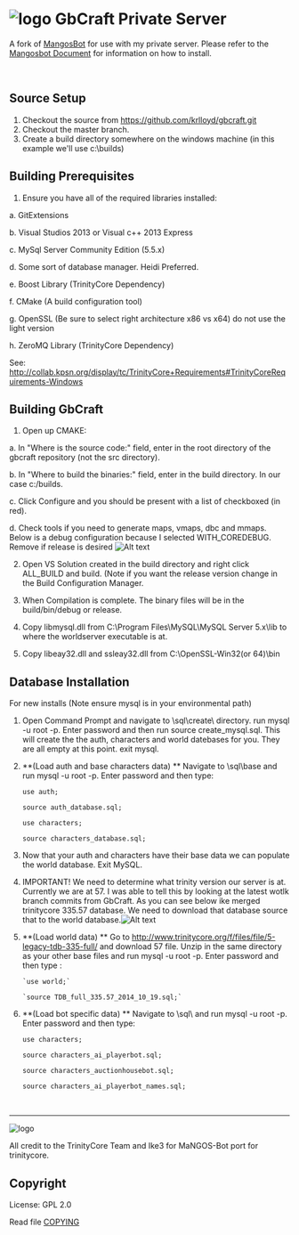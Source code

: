 # ![logo](http://i.imgur.com/f7LUntW.png) GbCraft Private Server

A fork of [MangosBot](https://github.com/ike3/mangosbot) for use with my private server. Please refer to the [Mangosbot Document](http://ike3.github.io/mangosbot-docs/) for information on how to install. 

<br />



## Source Setup
1. Checkout the source from https://github.com/krlloyd/gbcraft.git
2. Checkout the master branch.
3. Create a build directory somewhere on the windows machine (in this example we'll use c:\builds)

## Building Prerequisites
1. Ensure you have all of the required libraries installed:

  a. GitExtensions
     
  b. Visual Studios 2013 or Visual c++ 2013 Express
  
  c. MySql Server Community Edition (5.5.x)
  
  d. Some sort of database manager. Heidi Preferred.
  
  e. Boost Library (TrinityCore Dependency)
  
  f. CMake (A build configuration tool)

 g. OpenSSL (Be sure to select right architecture x86 vs x64) do not use the light version
  
  h. ZeroMQ Library (TrinityCore Dependency)

   See: http://collab.kpsn.org/display/tc/TrinityCore+Requirements#TrinityCoreRequirements-Windows

## Building GbCraft
1. Open up CMAKE:

  a. In "Where is the source code:" field, enter in the root directory of the gbcraft repository (not the src directory).
  
 b. In "Where to build the binaries:" field, enter in the build directory. In our case c:/builds.

 c. Click Configure and you should be present with a list of checkboxed (in red).
 
 d. Check tools if you need to generate maps, vmaps, dbc and mmaps. Below is a debug configuration because I selected WITH_COREDEBUG. Remove if release is desired
![Alt text]( http://i.imgur.com/Au341pu.png)

2. Open VS Solution created in the build directory and right click ALL_BUILD and build. (Note if you want the release version change in the Build Configuration Manager.

3. When Compilation is complete. The binary files will be in the build/bin/debug or release.

4. Copy libmysql.dll from C:\Program Files\MySQL\MySQL Server 5.x\lib to where the worldserver executable is at.

5. Copy libeay32.dll and ssleay32.dll from C:\OpenSSL-Win32(or 64)\bin


## Database Installation

 For new installs (Note ensure mysql is in your environmental path)

1.  Open Command Prompt and navigate to  <GbCraftRepository>\sql\create\ directory. run mysql -u root -p. Enter password and then run source create_mysql.sql. This will create the the auth, characters and world datebases for you. They are all empty at this point. exit mysql.

2. **(Load auth and base characters data) **  Navigate to <GbCraftRepository>\sql\base and run mysql -u root -p. Enter password and then type:
    
    `use auth;`
    
    `source auth_database.sql;`
    
    `use characters;`

    `source characters_database.sql;`

3. Now that your auth and characters have their base data we can populate the world database. Exit MySQL.

4. IMPORTANT! We need to determine what trinity version our server is at. Currently we are at 57. I was able to tell this by looking at the latest wotlk branch commits from GbCraft. As you can see below ike merged trinitycore 335.57 database. We need to download that database source that to the world database.![Alt text]( http://i.imgur.com/qaHnGKR.png)

5. **(Load world data) ** Go to http://www.trinitycore.org/f/files/file/5-legacy-tdb-335-full/ and download 57 file. Unzip in the same directory as your other base files and  run mysql -u root -p. Enter password and then type :

       `use world;`

       `source TDB_full_335.57_2014_10_19.sql;`

6.  **(Load bot specific data) ** Navigate to <GbCraftRepository>\sql\ and run mysql -u root -p. Enter password and then type:
    
    `use characters;`
    
    `source characters_ai_playerbot.sql;`

     `source characters_auctionhousebot.sql;`
    
    `source characters_ai_playerbot_names.sql;`


<br/>






___

![logo](http://www.trinitycore.org/f/public/style_images/1_trinitycore.png)  

All credit to the TrinityCore Team  and Ike3 for MaNGOS-Bot port for trinitycore.


## Copyright

License: GPL 2.0

Read file [COPYING](COPYING)


